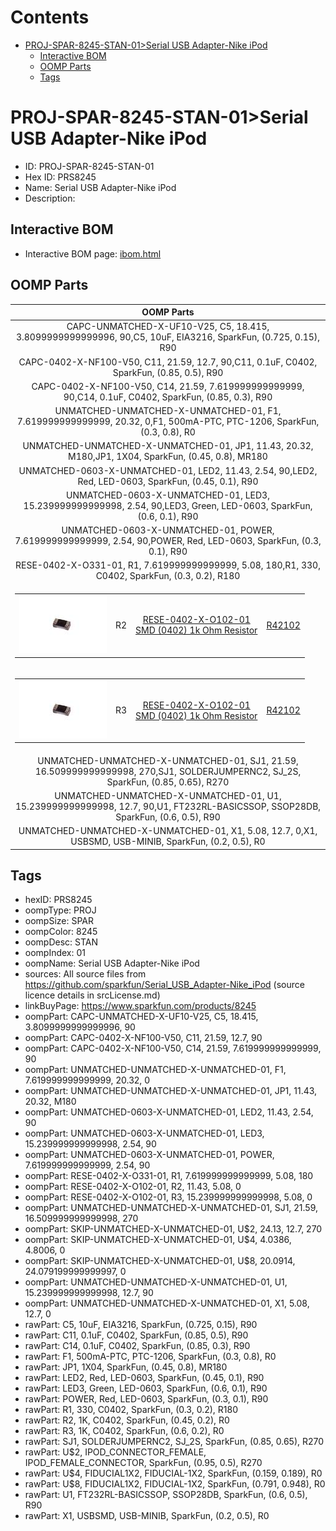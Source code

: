 



Contents
========

* [PROJ-SPAR-8245-STAN-01>Serial USB Adapter-Nike iPod](#proj-spar-8245-stan-01serial-usb-adapter-nike-ipod)
	* [Interactive BOM](#interactive-bom)
	* [OOMP Parts](#oomp-parts)
	* [Tags](#tags)

# PROJ-SPAR-8245-STAN-01>Serial USB Adapter-Nike iPod

- ID: PROJ-SPAR-8245-STAN-01
- Hex ID: PRS8245
- Name: Serial USB Adapter-Nike iPod
- Description: 

## Interactive BOM

- Interactive BOM page: [ibom.html](kicad/bom/ibom.html)

## OOMP Parts
  

|OOMP Parts|
| :---: |
|CAPC-UNMATCHED-X-UF10-V25, C5, 18.415, 3.8099999999999996, 90,C5, 10uF, EIA3216, SparkFun, (0.725, 0.15), R90|
|CAPC-0402-X-NF100-V50, C11, 21.59, 12.7, 90,C11, 0.1uF, C0402, SparkFun, (0.85, 0.5), R90|
|CAPC-0402-X-NF100-V50, C14, 21.59, 7.619999999999999, 90,C14, 0.1uF, C0402, SparkFun, (0.85, 0.3), R90|
|UNMATCHED-UNMATCHED-X-UNMATCHED-01, F1, 7.619999999999999, 20.32, 0,F1, 500mA-PTC, PTC-1206, SparkFun, (0.3, 0.8), R0|
|UNMATCHED-UNMATCHED-X-UNMATCHED-01, JP1, 11.43, 20.32, M180,JP1, 1X04, SparkFun, (0.45, 0.8), MR180|
|UNMATCHED-0603-X-UNMATCHED-01, LED2, 11.43, 2.54, 90,LED2, Red, LED-0603, SparkFun, (0.45, 0.1), R90|
|UNMATCHED-0603-X-UNMATCHED-01, LED3, 15.239999999999998, 2.54, 90,LED3, Green, LED-0603, SparkFun, (0.6, 0.1), R90|
|UNMATCHED-0603-X-UNMATCHED-01, POWER, 7.619999999999999, 2.54, 90,POWER, Red, LED-0603, SparkFun, (0.3, 0.1), R90|
|RESE-0402-X-O331-01, R1, 7.619999999999999, 5.08, 180,R1, 330, C0402, SparkFun, (0.3, 0.2), R180|
|<table><tr><td>![RESE-0402-X-O102-01](https://raw.githubusercontent.com/oomlout/oomlout_OOMP_parts/main/RESE-0402-X-O102-01/image_140.jpg)</td><td> R2</td><td>[RESE-0402-X-O102-01<br>SMD (0402) 1k Ohm Resistor](https://github.com/oomlout/oomlout_OOMP_parts/tree/main/RESE-0402-X-O102-01/)</td><td>[R42102](https://github.com/oomlout/oomlout_OOMP_parts/tree/main/RESE-0402-X-O102-01/)</td></tr></table>|
|<table><tr><td>![RESE-0402-X-O102-01](https://raw.githubusercontent.com/oomlout/oomlout_OOMP_parts/main/RESE-0402-X-O102-01/image_140.jpg)</td><td> R3</td><td>[RESE-0402-X-O102-01<br>SMD (0402) 1k Ohm Resistor](https://github.com/oomlout/oomlout_OOMP_parts/tree/main/RESE-0402-X-O102-01/)</td><td>[R42102](https://github.com/oomlout/oomlout_OOMP_parts/tree/main/RESE-0402-X-O102-01/)</td></tr></table>|
|UNMATCHED-UNMATCHED-X-UNMATCHED-01, SJ1, 21.59, 16.509999999999998, 270,SJ1, SOLDERJUMPERNC2, SJ_2S, SparkFun, (0.85, 0.65), R270|
|UNMATCHED-UNMATCHED-X-UNMATCHED-01, U1, 15.239999999999998, 12.7, 90,U1, FT232RL-BASICSSOP, SSOP28DB, SparkFun, (0.6, 0.5), R90|
|UNMATCHED-UNMATCHED-X-UNMATCHED-01, X1, 5.08, 12.7, 0,X1, USBSMD, USB-MINIB, SparkFun, (0.2, 0.5), R0|

## Tags

- hexID: PRS8245
- oompType: PROJ
- oompSize: SPAR
- oompColor: 8245
- oompDesc: STAN
- oompIndex: 01
- oompName: Serial USB Adapter-Nike iPod
- sources: All source files from https://github.com/sparkfun/Serial_USB_Adapter-Nike_iPod (source licence details in srcLicense.md)
- linkBuyPage: https://www.sparkfun.com/products/8245
- oompPart: CAPC-UNMATCHED-X-UF10-V25, C5, 18.415, 3.8099999999999996, 90
- oompPart: CAPC-0402-X-NF100-V50, C11, 21.59, 12.7, 90
- oompPart: CAPC-0402-X-NF100-V50, C14, 21.59, 7.619999999999999, 90
- oompPart: UNMATCHED-UNMATCHED-X-UNMATCHED-01, F1, 7.619999999999999, 20.32, 0
- oompPart: UNMATCHED-UNMATCHED-X-UNMATCHED-01, JP1, 11.43, 20.32, M180
- oompPart: UNMATCHED-0603-X-UNMATCHED-01, LED2, 11.43, 2.54, 90
- oompPart: UNMATCHED-0603-X-UNMATCHED-01, LED3, 15.239999999999998, 2.54, 90
- oompPart: UNMATCHED-0603-X-UNMATCHED-01, POWER, 7.619999999999999, 2.54, 90
- oompPart: RESE-0402-X-O331-01, R1, 7.619999999999999, 5.08, 180
- oompPart: RESE-0402-X-O102-01, R2, 11.43, 5.08, 0
- oompPart: RESE-0402-X-O102-01, R3, 15.239999999999998, 5.08, 0
- oompPart: UNMATCHED-UNMATCHED-X-UNMATCHED-01, SJ1, 21.59, 16.509999999999998, 270
- oompPart: SKIP-UNMATCHED-X-UNMATCHED-01, U$2, 24.13, 12.7, 270
- oompPart: SKIP-UNMATCHED-X-UNMATCHED-01, U$4, 4.0386, 4.8006, 0
- oompPart: SKIP-UNMATCHED-X-UNMATCHED-01, U$8, 20.0914, 24.079199999999997, 0
- oompPart: UNMATCHED-UNMATCHED-X-UNMATCHED-01, U1, 15.239999999999998, 12.7, 90
- oompPart: UNMATCHED-UNMATCHED-X-UNMATCHED-01, X1, 5.08, 12.7, 0
- rawPart: C5, 10uF, EIA3216, SparkFun, (0.725, 0.15), R90
- rawPart: C11, 0.1uF, C0402, SparkFun, (0.85, 0.5), R90
- rawPart: C14, 0.1uF, C0402, SparkFun, (0.85, 0.3), R90
- rawPart: F1, 500mA-PTC, PTC-1206, SparkFun, (0.3, 0.8), R0
- rawPart: JP1, 1X04, SparkFun, (0.45, 0.8), MR180
- rawPart: LED2, Red, LED-0603, SparkFun, (0.45, 0.1), R90
- rawPart: LED3, Green, LED-0603, SparkFun, (0.6, 0.1), R90
- rawPart: POWER, Red, LED-0603, SparkFun, (0.3, 0.1), R90
- rawPart: R1, 330, C0402, SparkFun, (0.3, 0.2), R180
- rawPart: R2, 1K, C0402, SparkFun, (0.45, 0.2), R0
- rawPart: R3, 1K, C0402, SparkFun, (0.6, 0.2), R0
- rawPart: SJ1, SOLDERJUMPERNC2, SJ_2S, SparkFun, (0.85, 0.65), R270
- rawPart: U$2, IPOD_CONNECTOR_FEMALE, IPOD_FEMALE_CONNECTOR, SparkFun, (0.95, 0.5), R270
- rawPart: U$4, FIDUCIAL1X2, FIDUCIAL-1X2, SparkFun, (0.159, 0.189), R0
- rawPart: U$8, FIDUCIAL1X2, FIDUCIAL-1X2, SparkFun, (0.791, 0.948), R0
- rawPart: U1, FT232RL-BASICSSOP, SSOP28DB, SparkFun, (0.6, 0.5), R90
- rawPart: X1, USBSMD, USB-MINIB, SparkFun, (0.2, 0.5), R0
